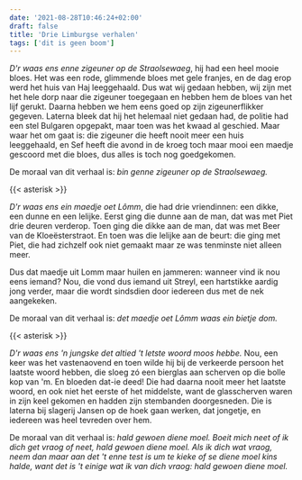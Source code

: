 ```yaml
---
date: '2021-08-28T10:46:24+02:00'
draft: false
title: 'Drie Limburgse verhalen'
tags: ['dit is geen boom']
---
```


*D'r waas ens enne zigeuner op de Straolsewaeg*, hij had een heel mooie bloes. Het was een rode, glimmende bloes met gele franjes, en de dag erop werd het huis van Haj leeggehaald. Dus wat wij gedaan hebben, wij zijn met het hele dorp naar die zigeuner toegegaan en hebben hem de bloes van het lijf gerukt. Daarna hebben we hem eens goed op zijn zigeunerflikker gegeven. Laterna bleek dat hij het helemaal niet gedaan had, de politie had een stel Bulgaren opgepakt, maar toen was het kwaad al geschied. Maar waar het om gaat is: die zigeuner die heeft nooit meer een huis leeggehaald, en Sef heeft die avond in de kroeg toch maar mooi een maedje gescoord met die bloes, dus alles is toch nog goedgekomen. 

De moraal van dit verhaal is: *bin genne zigeuner op de Straolsewaeg.*

{{< asterisk >}}

*D'r waas ens ein maedje oet Lômm*, die had drie vriendinnen: een dikke, een dunne en een lelijke. Eerst ging die dunne aan de man, dat was met Piet drie deuren verderop. Toen ging die dikke aan de man, dat was met Beer van de Kloeësterstraot. En toen was die lelijke aan de beurt: die ging met Piet, die had zichzelf ook niet gemaakt maar ze was tenminste niet alleen meer.

Dus dat maedje uit Lomm maar huilen en jammeren: wanneer vind ik nou eens iemand? Nou, die vond dus iemand uit Streyl, een hartstikke aardig jong verder, maar die wordt sindsdien door iedereen dus met de nek aangekeken.

De moraal van dit verhaal is: *det maedje oet Lômm waas ein bietje dom.*

{{< asterisk >}}

*D'r waas ens 'n jungske det altied 't letste woord moos hebbe.* Nou, een keer was het vastenaovend en toen wilde hij bij de verkeerde persoon het laatste woord hebben, die sloeg zó een bierglas aan scherven op die bolle kop van 'm. En bloeden dat-ie deed! Die had daarna nooit meer het laatste woord, en ook niet het eerste of het middelste, want de glasscherven waren in zijn keel gekomen en hadden zijn stembanden doorgesneden. Die is laterna bij slagerij Jansen op de hoek gaan werken, dat jongetje, en iedereen was heel tevreden over hem.

De moraal van dit verhaal is: *hald gewoen diene moel. Boeit mich neet of ik dich get vraog of neet, hald gewoen diene moel. Als ik dich wat vraog, neem dan maar aan det 't enne test is um te kieke of se diene moel kins halde, want det is 't einige wat ik van dich vraog: hald gewoen diene moel.*
